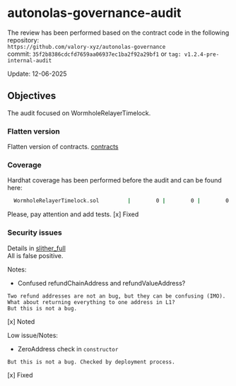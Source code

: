 # autonolas-governance-audit
The review has been performed based on the contract code in the following repository:<br>
`https://github.com/valory-xyz/autonolas-governance` <br>
commit: `35f2b8386cdcfd7659aa06937ec1ba2f92a29bf1` or `tag: v1.2.4-pre-internal-audit` <br> 

Update: 12-06-2025  <br>

## Objectives
The audit focused on WormholeRelayerTimelock. <BR>

### Flatten version
Flatten version of contracts. [contracts](https://github.com/valory-xyz/autonolas-governance/blob/main/audits/internal14/analysis/contracts)

### Coverage
Hardhat coverage has been performed before the audit and can be found here:
```sh
  WormholeRelayerTimelock.sol         |        0 |        0 |        0 |        0 |... 162,166,169 |
```
Please, pay attention and add tests.
[x] Fixed


### Security issues
Details in [slither_full](https://github.com/valory-xyz/autonolas-governance/blob/main/audits/internal14/analysis/slither_full.txt) <br>
All is false positive.

Notes: <br>
- Confused refundChainAddress and refundValueAddress?
```
Two refund addresses are not an bug, but they can be confusing (IMO). 
What about returning everything to one address in L1?
But this is not a bug.
```
[x] Noted

Low issue/Notes: <br>
- ZeroAddress check in `constructor`
```
But this is not a bug. Checked by deployment process.
```
[x] Fixed 

